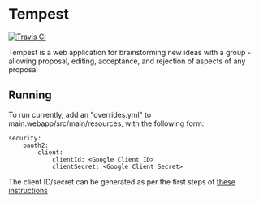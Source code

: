 # Tempest

[![Travis CI](https://img.shields.io/travis/StarChart-Labs/tempest.svg?branch=master)](https://travis-ci.org/StarChart-Labs/tempest)

Tempest is a web application for brainstorming new ideas with a group - allowing proposal, editing, acceptance, and rejection of aspects of any proposal

## Running

To run currently, add an "overrides.yml" to main.webapp/src/main/resources, with the following form:

```
security:
    oauth2:
        client:
            clientId: <Google Client ID>
            clientSecret: <Google Client Secret>
```

The client ID/secret can be generated as per the first steps of [these instructions](http://dba-presents.com/index.php/jvm/java/100-getting-started-with-google-sign-in-in-spring-boot-app)
